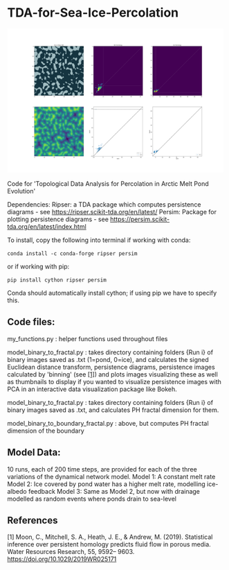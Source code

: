 # TDA-for-Sea-Ice-Percolation

<img src="visualisationplot.png" width="500">

Code for 'Topological Data Analysis for Percolation in Arctic Melt Pond Evolution'

Dependencies:
Ripser: a TDA package which computes persistence diagrams - see https://ripser.scikit-tda.org/en/latest/
Persim: Package for plotting persistence diagrams - see https://persim.scikit-tda.org/en/latest/index.html

To install, copy the following into terminal if working with conda:

```
conda install -c conda-forge ripser persim
```

or if working with pip:

```
pip install cython ripser persim
```

Conda should automatically install cython; if using pip we have to specify this.


## Code files:

my_functions.py : helper functions used throughout files

model_binary_to_fractal.py : takes directory containing folders {Run i} of binary images saved as .txt (1=pond, 0=ice), and calculates the signed Euclidean distance transform, persistence diagrams, persistence images calculated by 'binning' (see [[1]](https://agupubs.onlinelibrary.wiley.com/doi/full/10.1029/2019WR025171)) and plots images visualizing these as well as thumbnails to display if you wanted to visualize persistence images with PCA in an interactive data visualization package like Bokeh.

model_binary_to_fractal.py : takes directory containing folders {Run i} of binary images saved as .txt, and calculates PH fractal dimension for them.

model_binary_to_boundary_fractal.py : above, but computes PH fractal dimension of the boundary

## Model Data:
10 runs, each of 200 time steps, are provided for each of the three variations of the dynamical network model.
Model 1: A constant melt rate
Model 2: Ice covered by pond water has a higher melt rate, modelling ice-albedo feedback
Model 3: Same as Model 2, but now with drainage modelled as random events where ponds drain to sea-level


## References
<a id="1">[1]</a> 
Moon, C., Mitchell, S. A., Heath, J. E., & Andrew, M. (2019). Statistical inference over persistent homology predicts fluid flow in porous media. Water Resources Research, 55, 9592– 9603. https://doi.org/10.1029/2019WR025171
